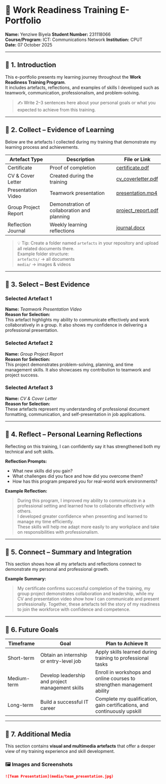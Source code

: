 # 🌟 Work Readiness Training E-Portfolio  

**Name:** Yenziwe Biyela
**Student Number:** 231118066  
**Course/Program:** ICT: Communications Network 
**Institution:** CPUT  
**Date:** 07 October 2025  

---

## 🧩 1. Introduction  

This e-portfolio presents my learning journey throughout the **Work Readiness Training Program**.  
It includes artefacts, reflections, and examples of skills I developed such as teamwork, communication, professionalism, and problem-solving.  

> ✍️ Write 2–3 sentences here about your personal goals or what you expected to achieve from this training.

---

## 📂 2. Collect – Evidence of Learning  

Below are the artefacts I collected during my training that demonstrate my learning process and achievements.

| **Artefact Type** | **Description** | **File or Link** |
|--------------------|-----------------|------------------|
| Certificate | Proof of completion | [certificate.pdf](artefacts/certificate.pdf) |
| CV & Cover Letter | Created during the training | [cv_coverletter.pdf](artefacts/cv_coverletter.pdf) |
| Presentation Video | Teamwork presentation | [presentation.mp4](artefacts/presentation.mp4) |
| Group Project Report | Demonstration of collaboration and planning | [project_report.pdf](artefacts/project_report.pdf) |
| Reflection Journal | Weekly learning reflections | [journal.docx](artefacts/journal.docx) |

> 💡 Tip: Create a folder named `artefacts` in your repository and upload all related documents there.  
> Example folder structure:  
> `artefacts/` → all documents  
> `media/` → images & videos  

---

## 🎯 3. Select – Best Evidence  

### Selected Artefact 1  
**Name:** *Teamwork Presentation Video*  
**Reason for Selection:**  
This artefact highlights my ability to communicate effectively and work collaboratively in a group. It also shows my confidence in delivering a professional presentation.

### Selected Artefact 2  
**Name:** *Group Project Report*  
**Reason for Selection:**  
This project demonstrates problem-solving, planning, and time management skills. It also showcases my contribution to teamwork and project success.

### Selected Artefact 3  
**Name:** *CV & Cover Letter*  
**Reason for Selection:**  
These artefacts represent my understanding of professional document formatting, communication, and self-presentation in job applications.

---

## 💭 4. Reflect – Personal Learning Reflections  

Reflecting on this training, I can confidently say it has strengthened both my technical and soft skills.  

**Reflection Prompts:**  
- What new skills did you gain?  
- What challenges did you face and how did you overcome them?  
- How has this program prepared you for real-world work environments?  

**Example Reflection:**  
> During this program, I improved my ability to communicate in a professional setting and learned how to collaborate effectively with others.  
> I developed greater confidence when presenting and learned to manage my time efficiently.  
> These skills will help me adapt more easily to any workplace and take on responsibilities with professionalism.

---

## 🔗 5. Connect – Summary and Integration  

This section shows how all my artefacts and reflections connect to demonstrate my personal and professional growth.  

**Example Summary:**  
> My certificate confirms successful completion of the training, my group project demonstrates collaboration and leadership, while my CV and presentation video show how I can communicate and present professionally. Together, these artefacts tell the story of my readiness to join the workforce with confidence and competence.

---

## 🧠 6. Future Goals  

| **Timeframe** | **Goal** | **Plan to Achieve It** |
|----------------|----------|------------------------|
| Short-term | Obtain an internship or entry-level job | Apply skills learned during training to professional tasks |
| Medium-term | Develop leadership and project management skills | Enroll in workshops and online courses to strengthen management ability |
| Long-term | Build a successful IT career | Complete my qualification, gain certifications, and continuously upskill |

---

## 📸 7. Additional Media  

This section contains **visual and multimedia artefacts** that offer a deeper view of my training experience and skill development.

### 🖼️ Images and Screenshots  

```markdown
![Team Presentation](media/team_presentation.jpg)


